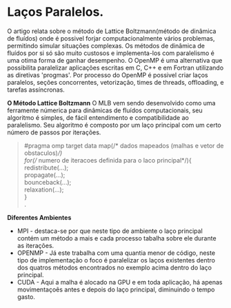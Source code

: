 # Laços Paralelos.

O artigo relata sobre o método de Lattice Boltzmann(método de dinâmica de fluídos) onde é possivel forjar computacionalmente vários problemas, permitindo simular situações complexas. Os métodos de dinâmica de fluídos por si só são muito custosos e implementa-los com paralelismo é uma otima forma de ganhar desempenho. O OpenMP é uma alternativa que possibilita paralelizar aplicações escritas em C, C++ e em Fortran utilizando as diretivas 'progmas'. Por processo do OpenMP é possivel criar laços paralelos, seções concorrentes, vetorização, times de threads, offloading, e tarefas assíncronas.

**O Método Lattice Boltzmann**
O MLB vem sendo desenvolvido como uma ferramente númerica para dinâmicas de fluídos computacionais, seu algoritmo é simples, de fácil entendimento e compatibilidade ao paralelismo. Seu algoritmo é composto por um laço principal com um certo número de passos por iterações.

> #pragma omp target data map(/* dados mapeados (malhas e vetor de obstaculos)*/)<br>
for(/* numero de iteracoes definida para o laco principal*/){<br>
redistribute(...);<br>
propagate(...);<br>
bounceback(...);<br>
relaxation(...);<br>
}<br> .

**Diferentes Ambientes**
* MPI - destaca-se por que neste tipo de ambiente o laço principal contém um método a mais e cada processo tabalha sobre ele durante as iterações. <br>
* OPENMP - Já este trabalha com uma quantia menor de código, neste tipo de implementação o foco é paralelizar os laços existentes dentro dos quatros métodos encontrados no exemplo acima dentro do laço principal.<br>
* CUDA - Aqui a malha é alocado na GPU e em toda aplicação, há apenas movimentaçoẽs antes e depois do laço principal, diminuindo o tempo gasto.
